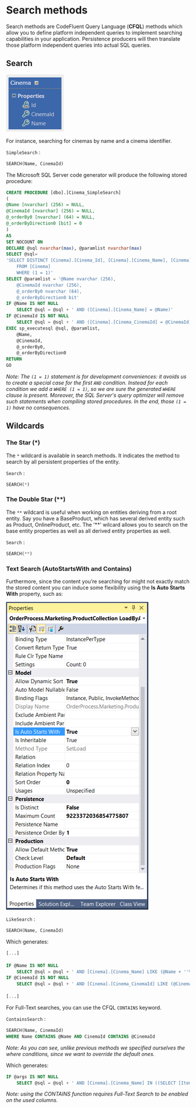 # Search methods

Search methods are CodeFluent Query Language (**CFQL**) methods which allow you to define platform independent queries to implement searching capabilities in your application. Persistence producers will then translate those platform independent queries into actual SQL queries.

## Search

![](img/cfql-03.png)

For instance, searching for cinemas by name and a cinema identifier.

```SimpleSearch``` :

```sql
SEARCH(Name, CinemaId)
```

The Microsoft SQL Server code generator will produce the following stored procedure:

```sql
CREATE PROCEDURE [dbo].[Cinema_SimpleSearch]
(
@Name [nvarchar] (256) = NULL,
@CinemaId [nvarchar] (256) = NULL,
@_orderBy0 [nvarchar] (64) = NULL,
@_orderByDirection0 [bit] = 0
)
AS
SET NOCOUNT ON
DECLARE @sql nvarchar(max), @paramlist nvarchar(max)
SELECT @sql=
'SELECT DISTINCT [Cinema].[Cinema_Id], [Cinema].[Cinema_Name], [Cinema].[Cinema_CinemaId]
    FROM [Cinema]
    WHERE (1 = 1)'
SELECT @paramlist = '@Name nvarchar (256),
    @CinemaId nvarchar (256),
    @_orderBy0 nvarchar (64),
    @_orderByDirection0 bit'
IF @Name IS NOT NULL
    SELECT @sql = @sql + ' AND ([Cinema].[Cinema_Name] = @Name)'
IF @CinemaId IS NOT NULL
    SELECT @sql = @sql + ' AND ([Cinema].[Cinema_CinemaId] = @CinemaId)'
EXEC sp_executesql @sql, @paramlist,
    @Name,
    @CinemaId,
    @_orderBy0,
    @_orderByDirection0
RETURN
GO
```

*Note: The ```(1 = 1)``` statement is for development conveniences: it avoids us to create a special case for the first ```AND``` condition. Instead for each condition we add a ```WHERE (1 = 1)```, so we are sure the generated ```WHERE``` clause is present. Moreover, the SQL Server's query optimizer will remove such statements when compiling stored procedures. In the end, those ```(1 = 1)``` have no consequences.*

## Wildcards

### The Star (*)

The ```*``` wildcard is available in search methods. It indicates the method to search by all persistent properties of the entity.

```Search``` :
```sql
SEARCH(*)
```

### The Double Star (**)

The ```**``` wildcard is useful when working on entities deriving from a root entity. Say you have a BaseProduct, which has several derived entity such as Product, OnlineProduct, etc. The '**' wilcard allows you to search on the base entity properties as well as all derived entity properties as well.

```Search``` :
```sql
SEARCH(**)
```

###  Text Search (AutoStartsWith and Contains)

Furthermore, since the content you’re searching for might not exactly match the stored content you can induce some flexibility using the **Is Auto Starts With** property, such as:

![](img/cfql-04.png)

```LikeSearch``` :
```sql
SEARCH(Name, CinemaId)
```

Which generates:

```sql
[...]

IF @Name IS NOT NULL
    SELECT @sql = @sql + ' AND [Cinema].[Cinema_Name] LIKE (@Name + ''%'')'
IF @CinemaId IS NOT NULL
    SELECT @sql = @sql + ' AND [Cinema].[Cinema_CinemaId] LIKE (@CinemaId + ''%'')'

[...]
```

For Full-Text searches, you can use the CFQL ```CONTAINS``` keyword.

```ContainsSearch``` :
```sql
SEARCH(Name, CinemaId)
WHERE Name CONTAINS @Name AND CinemaId CONTAINS @CinemaId
```

*Note: As you can see, unlike previous methods we specified ourselves the where conditions, since we want to override the default ones.*

Which generates:

```sql
IF @args IS NOT NULL
    SELECT @sql = @sql + ' AND [Cinema].[Cinema_Name] IN ((SELECT [Item] FROM [dbo].cf_SplitString(@args, nchar(1))))'
```

*Note: using the CONTAINS function requires Full-Text Search to be enabled on the used columns.*